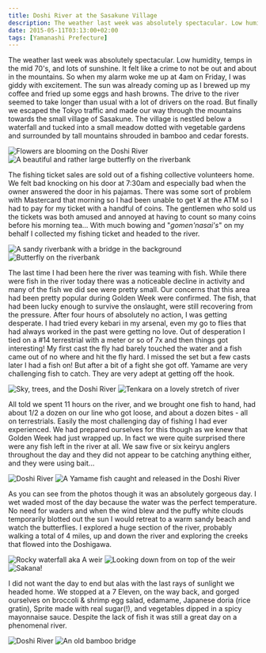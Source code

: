 ```yaml
---
title: Doshi River at the Sasakune Village
description: The weather last week was absolutely spectacular. Low humidity, temps in the mid 70's, and lots of sunshine. It felt like a crime to not be out and about in the mountains...
date: 2015-05-11T03:13:00+02:00
tags: [Yamanashi Prefecture]
---
```

<div class=“text-lg m-2”>
<p class="mb-2">The weather last week was absolutely spectacular. Low humidity, temps in the mid 70's, and lots of sunshine. It felt like a crime to not be out and about in the mountains. So when my alarm woke me up at 4am on Friday, I was giddy with excitement. The sun was already coming up as I brewed up my coffee and fried up some eggs and hash browns. The drive to the river seemed to take longer than usual with a lot of drivers on the road. But finally we escaped the Tokyo traffic and made our way through the mountains towards the small village of Sasakune. The village is nestled below a waterfall and tucked into a small meadow dotted with vegetable gardens and surrounded by tall mountains shrouded in bamboo and cedar forests.</p>

<img class="w-8/12 rounded-lg shadow-lg mx-auto" src="https://fallfish-tenkara-images.s3-us-west-1.amazonaws.com/FfT+-+Doshi/omurozasu-doshi-river-gawa-flower-blooming-spring.JPG" alt="Flowers are blooming on the Doshi River" />

<img class="w-8/12 rounded-lg shadow-lg mx-auto" src="https://fallfish-tenkara-images.s3-us-west-1.amazonaws.com/FfT+-+Doshi/omurozasu-doshi-river-gawa-tenkara-butterfly-riverbank.JPG" alt="A beautiful and rather large butterfly on the riverbank" />

<p class="mb-2 mt-2">The fishing ticket sales are sold out of a fishing collective volunteers home. We felt bad knocking on his door at 7:30am and especially bad when the owner answered the door in his pajamas. There was some sort of problem with Mastercard that morning so I had been unable to get ¥ at the ATM so I had to pay for my ticket with a handful of coins. The gentlemen who sold us the tickets was both amused and annoyed at having to count so many coins before his morning tea... With much bowing and "<em>gomen'nasai's</em>" on my behalf I collected my fishing ticket and headed to the river.</p>

<img class="w-8/12 rounded-lg shadow-lg mx-auto" src="https://fallfish-tenkara-images.s3-us-west-1.amazonaws.com/FfT+-+Doshi/sasakune-doshi-river-gawa-tenkara-pool-sandy-beach-riverbank-bridge.JPG" alt="A sandy riverbank with a bridge in the background" />

<img class="w-8/12 rounded-lg shadow-lg mx-auto" src="https://fallfish-tenkara-images.s3-us-west-1.amazonaws.com/FfT+-+Doshi/sasakune-doshi-river-gawa-tenkara-stream-rocky-butterfly-2.JPG" alt="Butterfly on the riverbank" />

<p class="mb-2 mt-2">The last time I had been here the river was teaming with fish. While there were fish in the river today there was a noticeable decline in activity and many of the fish we did see were pretty small. Our concerns that this area had been pretty popular during Golden Week were confirmed. The fish, that had been lucky enough to survive the onslaught, were still recovering from the pressure. After four hours of absolutely no action, I was getting desperate. I had tried every kebari in my arsenal, even my go to flies that had always worked in the past were getting no love. Out of desperation I tied on a #14 terrestrial with a meter or so of 7x and then things got interesting! My first cast the fly had barely touched the water and a fish came out of no where and hit the fly hard. I missed the set but a few casts later I had a fish on! But after a bit of a fight she got off. Yamame are very challenging fish to catch. They are very adept at getting off the hook.</p>

<img class="w-8/12 rounded-lg shadow-lg mx-auto" src="https://fallfish-tenkara-images.s3-us-west-1.amazonaws.com/FfT+-+Doshi/omurozasu-doshi-river-gawa-tenkara-sky-trees-riverbank.JPG" alt="Sky, trees, and the Doshi River" />

<img class="w-8/12 rounded-lg shadow-lg mx-auto" src="https://fallfish-tenkara-images.s3-us-west-1.amazonaws.com/FfT+-+Doshi/omurozasu-doshi-river-gawa-tenkara-spring-flowers.JPG" alt="Tenkara on a lovely stretch of river" />

<p class="mb-2 mt-2">All told we spent 11 hours on the river, and we brought one fish to hand, had about 1/2 a dozen on our line who got loose, and about a dozen bites - all on terrestrials. Easily the most challenging day of fishing I had ever experienced. We had prepared ourselves for this though as we knew that Golden Week had just wrapped up. In fact we were quite surprised there were any fish left in the river at all. We saw five or six keiryu anglers throughout the day and they did not appear to be catching anything either, and they were using bait...</p>

<img class="w-8/12 rounded-lg shadow-lg mx-auto" src="https://fallfish-tenkara-images.s3-us-west-1.amazonaws.com/FfT+-+Doshi/omurozasu-doshi-river-gawa-tenkara-tributary-riverbank.JPG" alt="Doshi River" />

<img class="w-8/12 rounded-lg shadow-lg mx-auto" src="https://fallfish-tenkara-images.s3-us-west-1.amazonaws.com/FfT+-+Doshi/omurozasu-doshi-river-gawa-tenkara-yamame-trophy.JPG" alt="A Yamame fish caught and released in the Doshi River" />

<p class="mb-2 mt-2">As you can see from the photos though it was an absolutely gorgeous day. I wet waded most of the day because the water was the perfect temperature. No need for waders and when the wind blew and the puffy white clouds temporarily blotted out the sun I would retreat to a warm sandy beach and watch the butterflies. I explored a huge section of the river, probably walking a total of 4 miles, up and down the river and exploring the creeks that flowed into the Doshigawa.</p>

<img class="w-8/12 rounded-lg shadow-lg mx-auto" src="https://fallfish-tenkara-images.s3-us-west-1.amazonaws.com/FfT+-+Doshi/sasakune-doshi-river-gawa-tenkara-stream-rocky-waterfall.JPG" alt="Rocky waterfall aka A weir" />

<img class="w-8/12 rounded-lg shadow-lg mx-auto" src="https://fallfish-tenkara-images.s3-us-west-1.amazonaws.com/FfT+-+Doshi/sasakune-doshi-river-gawa-tenkara-stream-rocky-weir.JPG" alt="Looking down from on top of the weir" /> 

<img class="w-8/12 rounded-lg shadow-lg mx-auto" src="https://fallfish-tenkara-images.s3-us-west-1.amazonaws.com/FfT+-+Doshi/sasakune-doshi-river-gawa-tenkara-stream-rocky-trout.JPG" alt="Sakana!" />

<p class="mb-2 mt-2">I did not want the day to end but alas with the last rays of sunlight we headed home. We stopped at a 7 Eleven, on the way back, and gorged ourselves on broccoli &amp; shrimp egg salad, edamame, Japanese doria (rice gratin), Sprite made with real sugar(!), and vegetables dipped in a spicy mayonnaise sauce. Despite the lack of fish it was still a great day on a phenomenal river.</p>

<img class="w-8/12 rounded-lg shadow-lg mx-auto" src="https://fallfish-tenkara-images.s3-us-west-1.amazonaws.com/FfT+-+Doshi/sasakune-doshi-river-gawa-tenkara-tributary.JPG" alt="Doshi River" />

<img class="w-8/12 rounded-lg shadow-lg mx-auto" src="https://fallfish-tenkara-images.s3-us-west-1.amazonaws.com/FfT+-+Doshi/sasakune-doshi-river-gawa-tenkara-waterfall.JPG" alt="An old bamboo bridge" />
</div>